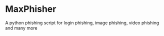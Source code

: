 # MaxPhisher
A python phishing script for login phishing, image phishing, video phishing and many more
